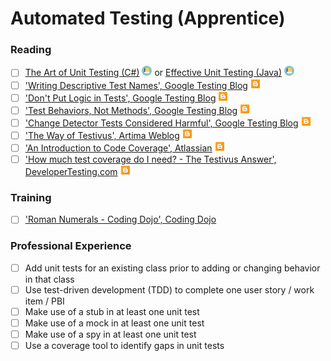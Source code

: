 # Automated Testing (Apprentice)

### Reading

- [ ] [The Art of Unit Testing (C#)](https://www.amazon.com/Art-Unit-Testing-examples/dp/1617290890/) <img src="../images/book.png" width="16" height="16"/> or [Effective Unit Testing (Java)](https://www.amazon.com/Effective-Unit-Testing-guide-developers/dp/1935182579) <img src="../images/book.png" width="16" height="16"/>
- [ ] ['Writing Descriptive Test Names', Google Testing Blog](https://testing.googleblog.com/2014/10/testing-on-toilet-writing-descriptive.html) <img src="../images/blog.png" width="16" height="16"/>
- [ ] ['Don't Put Logic in Tests', Google Testing Blog](https://testing.googleblog.com/2014/07/testing-on-toilet-dont-put-logic-in.html) <img src="../images/blog.png" width="16" height="16"/>
- [ ] ['Test Behaviors, Not Methods', Google Testing Blog](https://testing.googleblog.com/2014/04/testing-on-toilet-test-behaviors-not.html) <img src="../images/blog.png" width="16" height="16"/>
- [ ] ['Change Detector Tests Considered Harmful', Google Testing Blog](https://testing.googleblog.com/2015/01/testing-on-toilet-change-detector-tests.html) <img src="../images/blog.png" width="16" height="16"/>
- [ ] ['The Way of Testivus', Artima Weblog](https://www.artima.com/weblogs/viewpost.jsp?thread=203994) <img src="../images/blog.png" width="16" height="16"/>
- [ ] ['An Introduction to Code Coverage', Atlassian](https://www.atlassian.com/continuous-delivery/software-testing/code-coverage) <img src="../images/blog.png" width="16" height="16"/>
- [ ] ['How much test coverage do I need? - The Testivus Answer', DeveloperTesting.com](http://www.developertesting.com/archives/month200705/20070504-000425.html) <img src="../images/blog.png" width="16" height="16"/>

### Training
- [ ] ['Roman Numerals - Coding Dojo', Coding Dojo](http://codingdojo.org/kata/RomanNumerals/)

### Professional Experience
- [ ] Add unit tests for an existing class prior to adding or changing behavior in that class
- [ ] Use test-driven development (TDD) to complete one user story / work item / PBI
- [ ] Make use of a stub in at least one unit test
- [ ] Make use of a mock in at least one unit test
- [ ] Make use of a spy in at least one unit test
- [ ] Use a coverage tool to identify gaps in unit tests

